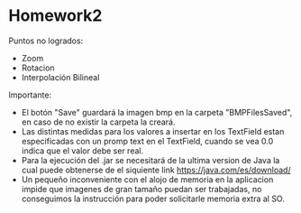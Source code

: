 # Homework2

  Puntos no logrados:
  
  - Zoom
  - Rotacion
  - Interpolación Bilineal
    
  Importante:

  - El botón "Save" guardará la imagen bmp en la carpeta "BMPFilesSaved", en caso de no existir la carpeta la creará.
  - Las distintas medidas para los valores a insertar en los TextField estan especificadas con un promp text en el TextField,
    cuando se vea 0.0 indica que el valor debe ser real.
  - Para la ejecución del .jar se necesitará de la ultima version de Java la cual puede obtenerse de el siquiente link     https://java.com/es/download/
  - Un pequeño inconveniente con el alojo de memoria en la aplicacion impide que imagenes de gran tamaño puedan ser trabajadas, no conseguimos la instrucción para poder solicitarle memoria extra al SO.
